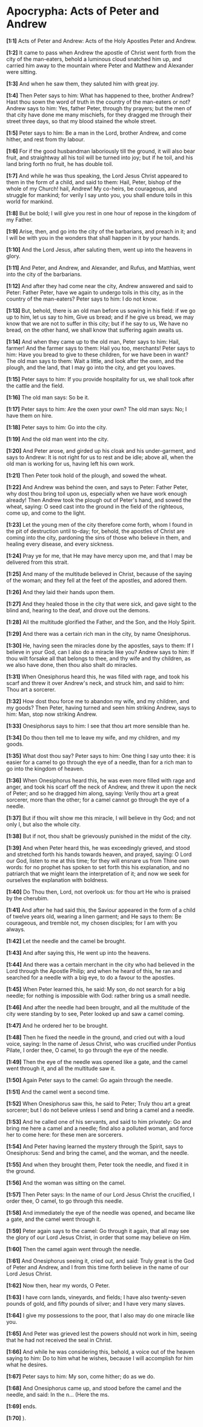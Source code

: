 # Apocrypha: Acts of Peter and Andrew

**[1:1]** Acts of Peter and Andrew: Acts of the Holy Apostles Peter and Andrew.

**[1:2]** It came to pass when Andrew the apostle of Christ went forth from the city of the man-eaters, behold a luminous cloud snatched him up, and carried him away to the mountain where Peter and Matthew and Alexander were sitting.

**[1:3]** And when he saw them, they saluted him with great joy.

**[1:4]** Then Peter says to him:  What has happened to thee, brother Andrew?  Hast thou sown the word of truth in the country of the man-eaters or not?  Andrew says to him:  Yes, father Peter, through thy prayers; but the men of that city have done me many mischiefs, for they dragged me through their street three days, so that my blood stained the whole street.

**[1:5]** Peter says to him:  Be a man in the Lord, brother Andrew, and come hither, and rest from thy labour.

**[1:6]** For if the good husbandman laboriously till the ground, it will also bear fruit, and straightway all his toil will be turned into joy; but if he toil, and his land bring forth no fruit, he has double toil.

**[1:7]** And while he was thus speaking, the Lord Jesus Christ appeared to them in the form of a child, and said to them:  Hail, Peter, bishop of the whole of my Church! hail, Andrew!  My co-heirs, be courageous, and struggle for mankind; for verily I say unto you, you shall endure toils in this world for mankind.

**[1:8]** But be bold; I will give you rest in one hour of repose in the kingdom of my Father.

**[1:9]** Arise, then, and go into the city of the barbarians, and preach in it; and I will be with you in the wonders that shall happen in it by your hands.

**[1:10]** And the Lord Jesus, after saluting them, went up into the heavens in glory.

**[1:11]** And Peter, and Andrew, and Alexander, and Rufus, and Matthias, went into the city of the barbarians.

**[1:12]** And after they had come near the city, Andrew answered and said to Peter:  Father Peter, have we again to undergo toils in this city, as in the country of the man-eaters?  Peter says to him:  I do not know.

**[1:13]** But, behold, there is an old man before us sowing in his field:  if we go up to him, let us say to him, Give us bread; and if he give us bread, we may know that we are not to suffer in this city; but if he say to us, We have no bread, on the other hand, we shall know that suffering again awaits us.

**[1:14]** And when they came up to the old man, Peter says to him:  Hail, farmer!  And the farmer says to them:  Hail you too, merchants!  Peter says to him:  Have you bread to give to these children, for we have been in want?  The old man says to them:  Wait a little, and look after the oxen, and the plough, and the land, that I may go into the city, and get you loaves.

**[1:15]** Peter says to him:  If you provide hospitality for us, we shall took after the cattle and the field.

**[1:16]** The old man says:  So be it.

**[1:17]** Peter says to him:  Are the oxen your own?  The old man says:  No; I have them on hire.

**[1:18]** Peter says to him:  Go into the city.

**[1:19]** And the old man went into the city.

**[1:20]** And Peter arose, and girded up his cloak and his under-garment, and says to Andrew:  It is not right for us to rest and be idle; above all, when the old man is working for us, having left his own work.

**[1:21]** Then Peter took hold of the plough, and sowed the wheat.

**[1:22]** And Andrew was behind the oxen, and says to Peter:  Father Peter, why dost thou bring toil upon us, especially when we have work enough already!  Then Andrew took the plough out of Peter's hand, and sowed the wheat, saying:  O seed cast into the ground in the field of the righteous, come up, and come to the light.

**[1:23]** Let the young men of the city therefore come forth, whom I found in the pit of destruction until to-day; for, behold, the apostles of Christ are coming into the city, pardoning the sins of those who believe in them, and healing every disease, and every sickness.

**[1:24]** Pray ye for me, that He may have mercy upon me, and that I may be delivered from this strait.

**[1:25]** And many of the multitude believed in Christ, because of the saying of the woman; and they fell at the feet of the apostles, and adored them.

**[1:26]** And they laid their hands upon them.

**[1:27]** And they healed those in the city that were sick, and gave sight to the blind and, hearing to the deaf, and drove out the demons.

**[1:28]** All the multitude glorified the Father, and the Son, and the Holy Spirit.

**[1:29]** And there was a certain rich man in the city, by name Onesiphorus.

**[1:30]** He, having seen the miracles done by the apostles, says to them:  If I believe in your God, can I also do a miracle like you?  Andrew says to him:  If thou wilt forsake all that belongs to thee, and thy wife and thy children, as we also have done, then thou also shalt do miracles.

**[1:31]** When Onesiphorus heard this, he was filled with rage, and took his scarf and threw it over Andrew's neck, and struck him, and said to him:  Thou art a sorcerer.

**[1:32]** How dost thou force me to abandon my wife, and my children, and my goods?  Then Peter, having turned and seen him striking Andrew, says to him:  Man, stop now striking Andrew.

**[1:33]** Onesiphorus says to him:  I see that thou art more sensible than he.

**[1:34]** Do thou then tell me to leave my wife, and my children, and my goods.

**[1:35]** What dost thou say?  Peter says to him:  One thing I say unto thee:  it is easier for a camel to go through the eye of a needle, than for a rich man to go into the kingdom of heaven.

**[1:36]** When Onesiphorus heard this, he was even more filled with rage and anger, and took his scarf off the neck of Andrew, and threw it upon the neck of Peter; and so he dragged him along, saying:  Verily thou art a great sorcerer, more than the other; for a camel cannot go through the eye of a needle.

**[1:37]** But if thou wilt show me this miracle, I will believe in thy God; and not only I, but also the whole city.

**[1:38]** But if not, thou shalt be grievously punished in the midst of the city.

**[1:39]** And when Peter heard this, he was exceedingly grieved, and stood and stretched forth his hands towards heaven, and prayed, saying:  O Lord our God, listen to me at this time; for they will ensnare us from Thine own words:  for no prophet has spoken to set forth this his explanation, and no patriarch that we might learn the interpretation of it; and now we seek for ourselves the explanation with boldness.

**[1:40]** Do Thou then, Lord, not overlook us:  for thou art He who is praised by the cherubim.

**[1:41]** And after he had said this, the Saviour appeared in the form of a child of twelve years old, wearing a linen garment; and He says to them:  Be courageous, and tremble not, my chosen disciples; for I am with you always.

**[1:42]** Let the needle and the camel be brought.

**[1:43]** And after saying this, He went up into the heavens.

**[1:44]** And there was a certain merchant in the city who had believed in the Lord through the Apostle Philip; and when he heard of this, he ran and searched for a needle with a big eye, to do a favour to the apostles.

**[1:45]** When Peter learned this, he said:  My son, do not search for a big needle; for nothing is impossible with God:  rather bring us a small needle.

**[1:46]** And after the needle had been brought, and all the multitude of the city were standing by to see, Peter looked up and saw a camel coming.

**[1:47]** And he ordered her to be brought.

**[1:48]** Then he fixed the needle in the ground, and cried out with a loud voice, saying:  In the name of Jesus Christ, who was crucified under Pontius Pilate, I order thee, O camel, to go through the eye of the needle.

**[1:49]** Then the eye of the needle was opened like a gate, and the camel went through it, and all the multitude saw it.

**[1:50]** Again Peter says to the camel:  Go again through the needle.

**[1:51]** And the camel went a second time.

**[1:52]** When Onesiphorus saw this, he said to Peter; Truly thou art a great sorcerer; but I do not believe unless I send and bring a camel and a needle.

**[1:53]** And he called one of his servants, and said to him privately:  Go and bring me here a camel and a needle; find also a polluted woman, and force her to come here:  for these men are sorcerers.

**[1:54]** And Peter having learned the mystery through the Spirit, says to Onesiphorus:  Send and bring the camel, and the woman, and the needle.

**[1:55]** And when they brought them, Peter took the needle, and fixed it in the ground.

**[1:56]** And the woman was sitting on the camel.

**[1:57]** Then Peter says:  In the name of our Lord Jesus Christ the crucified, I order thee, O camel, to go through this needle.

**[1:58]** And immediately the eye of the needle was opened, and became like a gate, and the camel went through it.

**[1:59]** Peter again says to the camel:  Go through it again, that all may see the glory of our Lord Jesus Christ, in order that some may believe on Him.

**[1:60]** Then the camel again went through the needle.

**[1:61]** And Onesiphorus seeing it, cried out, and said:  Truly great is the God of Peter and Andrew, and I from this time forth believe in the name of our Lord Jesus Christ.

**[1:62]** Now then, hear my words, O Peter.

**[1:63]** I have corn lands, vineyards, and fields; I have also twenty-seven pounds of gold, and fifty pounds of silver; and I have very many slaves.

**[1:64]** I give my possessions to the poor, that I also may do one miracle like you.

**[1:65]** And Peter was grieved lest the powers should not work in him, seeing that he had not received the seal in Christ.

**[1:66]** And while he was considering this, behold, a voice out of the heaven saying to him:  Do to him what he wishes, because I will accomplish for him what he desires.

**[1:67]** Peter says to him:  My son, come hither; do as we do.

**[1:68]** And Onesiphorus came up, and stood before the camel and the needle, and said:  In the n… (Here the ms.

**[1:69]** ends.

**[1:70]** ).

